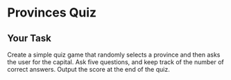# Provinces Quiz

## Your Task

Create a simple quiz game that randomly selects a province and then asks the user for the capital.  Ask five questions, and keep track of the number of correct answers.  Output the score at the end of the quiz.
